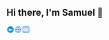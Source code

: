 ## Hi there, I'm Samuel 👋

<a href='https://www.linkedin.com/in/samuel-suther-david/'><img align='left' alt="linkedin" src="assets/linkedin.svg" height='18px'/></a>
<a href='https://www.sdsamuel.com/'><img align='left' src="assets/webicon.png" height='18px'/></a>
<a href='https://www.coursera.org/user/62e2b4a4b3203bcce7e71783187cbba1/'><img align='left' src="assets/coursera.svg" height='18px'/></a>

<!--
**Samuel787/Samuel787** is a ✨ _special_ ✨ repository because its `README.md` (this file) appears on your GitHub profile.

Here are some ideas to get you started:

- 🔭 I’m currently working on ...
- 🌱 I’m currently learning ...
- 👯 I’m looking to collaborate on ...
- 🤔 I’m looking for help with ...
- 💬 Ask me about ...
- 📫 How to reach me: ...
- 😄 Pronouns: ...
- ⚡ Fun fact: ...
-->
